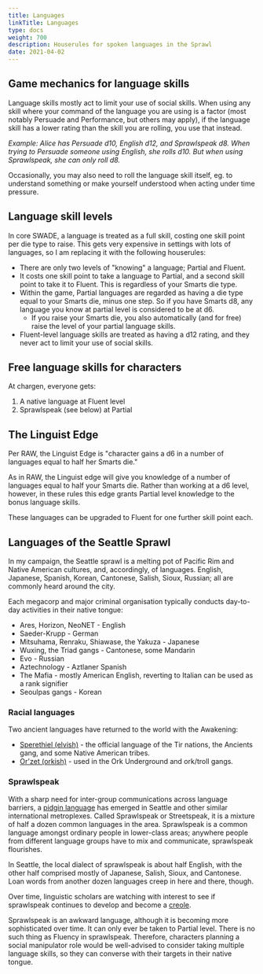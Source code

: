 ```yaml
--- 
title: Languages 
linkTitle: Languages
type: docs     
weight: 700 
description: Houserules for spoken languages in the Sprawl 
date: 2021-04-02
--- 
```


## Game mechanics for language skills

Language skills mostly act to limit your use of social skills. When using any skill where your command of the language you are using is a factor (most notably Persuade and Performance, but others may apply), if the language skill has a lower rating than the skill you are rolling, you use that instead.

*Example: Alice has Persuade d10, English d12, and Sprawlspeak d8. When trying to Persuade someone using English, she rolls d10. But when using Sprawlspeak, she can only roll d8.*

Occasionally, you may also need to roll the language skill itself, eg. to understand something or make yourself understood when acting under time pressure.

## Language skill levels

In core SWADE, a language is treated as a full skill, costing one skill point per die type to raise. This gets very expensive in settings with lots of languages, so I am replacing it with the following houserules:

* There are only two levels of "knowing" a language; Partial and Fluent.
* It costs one skill point to take a language to Partial, and a second skill point to take it to Fluent. This is regardless of your Smarts die type.
* Within the game, Partial languages are regarded as having a die type equal to your Smarts die, minus one step. So if you have Smarts d8, any language you know at partial level is considered to be at d6.
  * If you raise your Smarts die, you also automatically (and for free) raise the level of your partial language skills.
* Fluent-level language skills are treated as having a d12 rating, and they never act to limit your use of social skills.

## Free language skills for characters

At chargen, everyone gets:

1. A native language at Fluent level
2. Sprawlspeak (see below) at Partial

## The Linguist Edge

Per RAW, the Linguist Edge is "character gains a d6 in a number of languages equal to half her Smarts die."

As in RAW, the Linguist edge will give you knowledge of a number of languages equal to half your Smarts die. Rather than working at a d6 level, however, in these rules this edge grants Partial level knowledge to the bonus language skills.

These languages can be upgraded to Fluent for one further skill point each.

## Languages of the Seattle Sprawl

In my campaign, the Seattle sprawl is a melting pot of Pacific Rim and Native American cultures, and, accordingly, of languages. English, Japanese, Spanish, Korean, Cantonese, Salish, Sioux, Russian; all are commonly heard around the city. 

Each megacorp and major criminal organisation typically conducts day-to-day activities in their native tongue:

* Ares, Horizon, NeoNET - English
* Saeder-Krupp - German
* Mitsuhama, Renraku, Shiawase, the Yakuza - Japanese
* Wuxing, the Triad gangs - Cantonese, some Mandarin
* Evo - Russian
* Aztechnology - Aztlaner Spanish
* The Mafia - mostly American English, reverting to Italian can be used as a rank signifier
* Seoulpas gangs - Korean

### Racial languages

Two ancient languages have returned to the world with the Awakening:

* [Sperethiel (elvish)](https://shadowrun.fandom.com/wiki/Sperethiel) - the official language of the Tir nations, the Ancients gang, and some Native American tribes.
* [Or'zet (orkish)](https://shadowrun.fandom.com/wiki/Or%27zet) - used in the Ork Underground and ork/troll gangs.

### Sprawlspeak

With a sharp need for inter-group communications across language barriers, a [pidgin language](https://en.m.wikipedia.org/wiki/Pidgin) has emerged in Seattle and other similar international metroplexes. Called Sprawlspeak or Streetspeak, it is a mixture of half a dozen common languages in the area. Sprawlspeak is a common language amongst ordinary people in lower-class areas; anywhere people from different language groups have to mix and communicate, sprawlspeak flourishes. 

In Seattle, the local dialect of sprawlspeak is about half English, with the other half comprised mostly of Japanese, Salish, Sioux, and Cantonese. Loan words from another dozen languages creep in here and there, though.

Over time, linguistic scholars are watching with interest to see if sprawlspeak continues to develop and become a [creole](https://en.m.wikipedia.org/wiki/Creole_language).

Sprawlspeak is an awkward language, although it is becoming more sophisticated over time. It can only ever be taken to Partial level. There is no such thing as Fluency in sprawlspeak. Therefore, characters planning a social manipulator role would be well-advised to consider taking multiple language skills, so they can converse with their targets in their native tongue.
